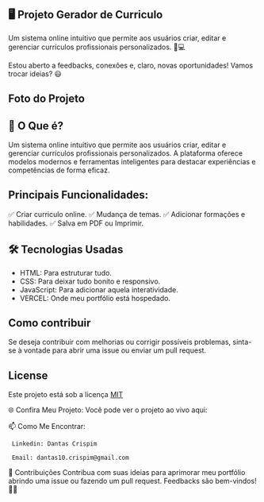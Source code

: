  ## 🖥️ Projeto Gerador de Curriculo
  Um sistema online intuitivo que permite aos usuários criar, editar e gerenciar currículos profissionais personalizados. 🎉💻

  
  Estou aberto a feedbacks, conexões e, claro, novas oportunidades! Vamos trocar ideias? 😃

 ## Foto do Projeto

   


 ## 🚀 O Que é?

Um sistema online intuitivo que permite aos usuários criar, editar e gerenciar currículos profissionais personalizados. 
A plataforma oferece modelos modernos e ferramentas inteligentes para destacar experiências e competências de forma eficaz.

## Principais Funcionalidades:

✅ Criar curriculo online.
✅ Mudança de temas.
✅ Adicionar formações e habilidades.
✅ Salva em PDF ou Imprimir.

## 🛠️ Tecnologias Usadas
  - HTML: Para estruturar tudo.
  - CSS: Para deixar tudo bonito e responsivo.
  - JavaScript: Para adicionar aquela interatividade.
  - VERCEL: Onde meu portfólio está hospedado.
  
## Como contribuir

   Se deseja contribuir com melhorias ou corrigir possíveis problemas, sinta-se à vontade para abrir uma issue ou enviar um pull request.

## License
  Este projeto está sob a licença [MIT](https://choosealicense.com/licenses/mit/)

  🌐 Confira Meu Projeto: 
    Você pode ver o projeto ao vivo aqui: 

📫 Como Me Encontrar: 

     Linkedin: Dantas Crispim

     Email: dantas10.crispim@gmail.com

📝 Contribuições Contribua com suas ideias para aprimorar meu portfólio abrindo uma issue ou fazendo um pull request. Feedbacks são bem-vindos! 🌟🚀
